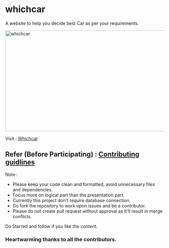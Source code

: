 # whichcar
A website to help you decide best Car as per your requirements.

<p align="left">
<img align="center" src="https://github.com/Alok5102R/whichcar/blob/main/img/logoF.png" alt="whichcar" height="320" width="640" />
</p>

Visit : [Whichcar](https://whichcar.epizy.com/)

## Refer (Before Participating) : [Contributing guidlines](https://github.com/Alok5102R/whichcar/blob/main/CONTRIBUTING.md)

Note : 
- Please keep your code clean and formatted, avoid unnecessary files and dependencies.
- Focus more on logical part than the presentation part.
- Currently this project don't require database connection.
- Do fork the repository to work upon issues and be a contributor.
- Please do not create pull request without approval as it'll result in merge conflicts.

Do Starred and follow if you like the content.

### Heartwarming thanks to all the contributors.

